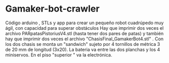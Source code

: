 # Gamaker-bot-crawler
Código arduino , STLs y app para crear un pequeño robot cuadrúpedo muy ágil, con capacidad para superar obstáculos
Hay que imprimir dos veces el archivo PARpatasPistoriusV4.stl (hasta tener dos pares de patas) y 
también hay que imprimir dos veces el archivo "ChasisFinal_GamakerBot4.stl"  .
Con los dos chasis se monta un "sandwich" sujeto por 4 tornillos de métrica 3 de 20 mm de longitud (3x20).
La bateria va entre las dos planchas y los 4 miniservos. En el piso "superior " va la electrónica.
